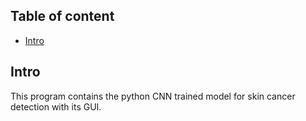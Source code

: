 ## Table of content
* [Intro](#intro)
## Intro
This program contains the python CNN trained model for skin cancer detection with its GUI.
